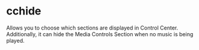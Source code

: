 cchide
============

Allows you to choose which sections are displayed in Control Center. Additionally, it can hide the Media Controls Section when no music is being played.
